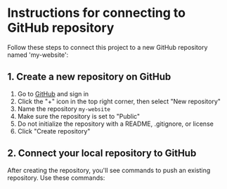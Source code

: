 # Instructions for connecting to GitHub repository

Follow these steps to connect this project to a new GitHub repository named 'my-website':

## 1. Create a new repository on GitHub

1. Go to [GitHub](https://github.com) and sign in
2. Click the "+" icon in the top right corner, then select "New repository"
3. Name the repository `my-website`
4. Make sure the repository is set to "Public"
5. Do not initialize the repository with a README, .gitignore, or license
6. Click "Create repository"

## 2. Connect your local repository to GitHub

After creating the repository, you'll see commands to push an existing repository. Use these commands:
